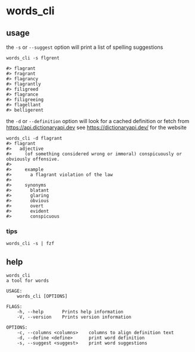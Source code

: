 # words_cli

## usage

the `-s` or `--suggest` option will print a list of spelling suggestions

```
words_cli -s flgrent

#> flagrant
#> fragrant
#> flagrancy
#> flagrantly
#> filigreed
#> flagrance
#> filigreeing
#> flagellant
#> belligerent
```

the `-d` or `--definition` option will look for a cached definition or fetch from https://api.dictionaryapi.dev see https://dictionaryapi.dev/ for the website

```
words_cli -d flagrant
#> flagrant
#>   adjective
#>     (of something considered wrong or immoral) conspicuously or obviously offensive.
#> 
#>     example
#>       a flagrant violation of the law
#> 
#>     synonyms
#>       blatant
#>       glaring
#>       obvious
#>       overt
#>       evident
#>       conspicuous
```

### tips

`words_cli -s | fzf`

## help

```
words_cli
a tool for words

USAGE:
    words_cli [OPTIONS]

FLAGS:
    -h, --help       Prints help information
    -V, --version    Prints version information

OPTIONS:
    -c, --columns <columns>    columns to align definition text
    -d, --define <define>      print word definition
    -s, --suggest <suggest>    print word suggestions
```
